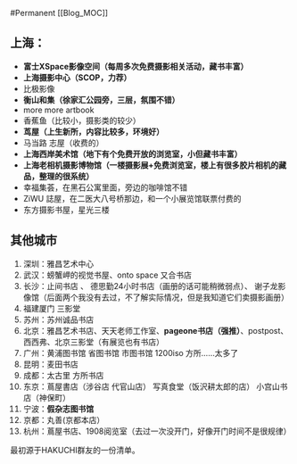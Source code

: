 #Permanent
[[Blog_MOC]] 

## 上海：

-   **富士XSpace影像空间（每周多次免费摄影相关活动，藏书丰富）**
-   **上海摄影中心（SCOP，力荐）**
-   比极影像
-   **衡山和集（徐家汇公园旁，三层，氛围不错）**
-   more more artbook
-   香蕉鱼（比较小，摄影类的较少）
-   **茑屋（上生新所，内容比较多，环境好）**
-   马当路 志屋（收费的）
-   **上海西岸美术馆（地下有个免费开放的浏览室，小但藏书丰富）**
-   **上海老相机摄影博物馆（一楼摄影展+免费浏览室，楼上有很多胶片相机的藏品，整理的很系统）**
-   幸福集荟，在黑石公寓里面，旁边的咖啡馆不错
-   ZiWU 誌屋，在二医大八号桥那边，和一个小展览馆联票付费的
- 东方摄影书屋，星光三楼

## 其他城市

1.  深圳：雅昌艺术中心
2.  武汉：螃蟹岬的视觉书屋、onto space 又合书店
3.  长沙：止间书店 、 德思勤24小时书店（画册的话可能稍微弱点）、 谢子龙影像馆（后面两个我没有去过，不了解实际情况，但是我知道它们卖摄影画册）
4.  福建厦门 三影堂
5.  苏州：苏州诚品书店
6.  北京：雅昌艺术书店、天天老师工作室、**pageone书店（强推）**、postpost、西西弗、北京三影堂（有展览也有书店）
7.  广州：黄浦图书馆 省图书馆 市图书馆 1200iso 方所……太多了
8.  昆明：麦田书店
9.  成都：太古里 方所书店
10.  东京：蔦屋書店（涉谷店 代官山店） 写真食堂（饭沢耕太郎的店） 小宫山书店（神保町）
11.  宁波：**假杂志图书馆**
12.  京都：丸善(京都本店）
13.  杭州：蔦屋书店、1908阅览室（去过一次没开门，好像开门时间不是很规律）

最初源于HAKUCHI群友的一份清单。